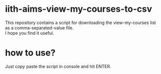 # iith-aims-view-my-courses-to-csv
This repository contains a script for downloading the view-my-courses list as a comma-separated-value file.  
I hope you find it useful.  

# how to use?  
Just copy paste the script in console and hit ENTER.  

